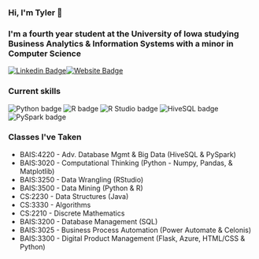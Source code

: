 ### Hi, I'm Tyler 👋

### I'm a fourth year student at the University of Iowa studying Business Analytics & Information Systems with a minor in Computer Science

[![Linkedin Badge](https://img.shields.io/badge/-LinkedIn-0e76a8?style=flat-square&logo=Linkedin&logoColor=white)](https://linkedin.com/in/tyler-noga)[![Website Badge](https://img.shields.io/badge/Website-3b5998?style=flat-square&logo=google-chrome&logoColor=white)](https://tylernoga.com/)
### Current skills
![Python badge](https://img.shields.io/static/v1?message=Python&logo=Python&labelColor=3776AB&color=3776AB&logoColor=white&label=%20&style=for-the-badge) ![R badge](https://img.shields.io/static/v1?message=R%20programming&logo=R&logoColor=3776AB&label&style=for-the-badge&color=eee) ![R Studio badge](https://img.shields.io/static/v1?message=R%20Studio&logo=RStudio&labelColor=75AADB&color=75AADB&logoColor=white&label=%20&style=for-the-badge) ![HiveSQL badge](https://img.shields.io/static/v1?message=HiveSQL&logo=Apache%20Hive&labelColor=FDEE21&color=FDEE21&logoColor=white&label=%20&style=for-the-badge) ![PySpark badge](https://img.shields.io/static/v1?message=PySpark&logo=Apache%20Spark&labelColor=E25A1C&color=E25A1C&logoColor=white&label=%20&style=for-the-badge)

### Classes I've Taken
- BAIS:4220 - Adv. Database Mgmt & Big Data (HiveSQL & PySpark)
- BAIS:3020 - Computational Thinking (Python - Numpy, Pandas, & Matplotlib)
- BAIS:3250 - Data Wrangling (RStudio)
- BAIS:3500 - Data Mining (Python & R)
- CS:2230 - Data Structures (Java)
- CS:3330 - Algorithms
- CS:2210 - Discrete Mathematics
- BAIS:3200 - Database Management (SQL)
- BAIS:3025 - Business Process Automation (Power Automate & Celonis)
- BAIS:3300 - Digital Product Management (Flask, Azure, HTML/CSS & Python)

<!--
**tylernoga/tylernoga** is a ✨ _special_ ✨ repository because its `README.md` (this file) appears on your GitHub profile.

Here are some ideas to get you started:

- 🔭 I’m currently working on ...
- 🌱 I’m currently learning ...
- 👯 I’m looking to collaborate on ...
- 🤔 I’m looking for help with ...
- 💬 Ask me about ...
- 📫 How to reach me: ...
- 😄 Pronouns: ...
- ⚡ Fun fact: ...
-->
